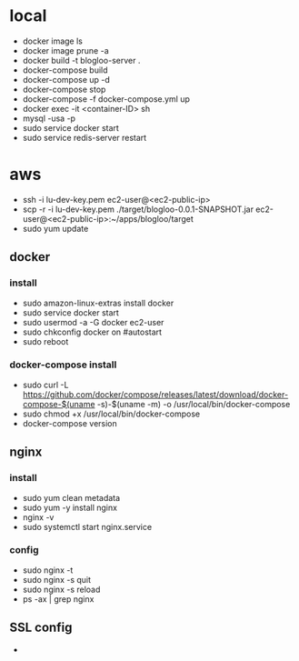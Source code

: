 # local
- docker image ls
- docker image prune -a
- docker build -t blogloo-server .
- docker-compose build
- docker-compose up -d
- docker-compose stop
- docker-compose -f docker-compose.yml up
- docker exec -it \<container-ID\> sh
- mysql -usa -p
- sudo service docker start
- sudo service redis-server restart

# aws
- ssh -i lu-dev-key.pem ec2-user@\<ec2-public-ip\>
- scp -r -i lu-dev-key.pem ./target/blogloo-0.0.1-SNAPSHOT.jar ec2-user@\<ec2-public-ip\>:~/apps/blogloo/target
- sudo yum update
## docker
### install
- sudo amazon-linux-extras install docker
- sudo service docker start
- sudo usermod -a -G docker ec2-user
- sudo chkconfig docker on #autostart
- sudo reboot
### docker-compose install
- sudo curl -L https://github.com/docker/compose/releases/latest/download/docker-compose-$(uname -s)-$(uname -m) -o /usr/local/bin/docker-compose
- sudo chmod +x /usr/local/bin/docker-compose
- docker-compose version
## nginx
### install
- sudo yum clean metadata
- sudo yum -y install nginx
- nginx -v
- sudo systemctl start nginx.service
### config
- sudo nginx -t
- sudo nginx -s quit
- sudo nginx -s reload
- ps -ax | grep nginx
## SSL config
- 
